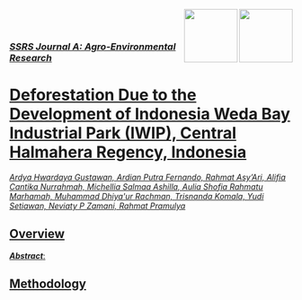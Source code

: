 <a href="https://ssrs.ipb.ac.id/ro-1-forest/"><img src="https://github.com/ipbssrs/RO1-Forest/blob/9de66f8d96760f1dd315df2b7af0062259c60ccc/ADMIN/RO1-forest.png" align="right" width="95" /><a href="https://ssrs.ipb.ac.id/"><img src="https://github.com/ipbssrs/RO1-Forest/blob/9de66f8d96760f1dd315df2b7af0062259c60ccc/ADMIN/Logo2_kecil.png" align="right" width="95" />
<br /> 
<br /> 
### _**SSRS Journal A: Agro-Environmental Research**_
# Deforestation Due to the Development of Indonesia Weda Bay Industrial Park (IWIP), Central Halmahera Regency, Indonesia
_Ardya Hwardaya Gustawan, Ardian Putra Fernando, Rahmat Asy’Ari, Alifia Cantika Nurrahmah, Michellia Salmaa Ashilla, Aulia Shofia Rahmatu Marhamah, Muhammad Dhiya'ur Rachman, Trisnanda Komala, Yudi Setiawan, Neviaty P Zamani, Rahmat Pramulya_
## Overview
_**Abstract**_:
## Methodology

